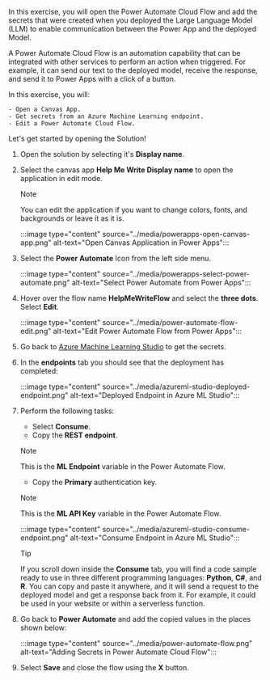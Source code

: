 <!-- markdownlint-disable MD041 -->

In this exercise, you will open the Power Automate Cloud Flow and add the secrets that were created when you deployed the Large Language Model (LLM) to enable communication between the Power App and the deployed Model.

A Power Automate Cloud Flow is an automation capability that can be integrated with other services to perform an action when triggered. For example, it can send our text to the deployed model, receive the response, and send it to Power Apps with a click of a button.

In this exercise, you will:

    - Open a Canvas App.
    - Get secrets from an Azure Machine Learning endpoint.
    - Edit a Power Automate Cloud Flow.

Let's get started by opening the Solution!

1. Open the solution by selecting it's **Display name**.

2. Select the canvas app **Help Me Write Display name** to open the application in edit mode.

    > [!NOTE]
    > You can edit the application if you want to change colors, fonts, and backgrounds or leave it as it is.

    :::image type="content" source="../media/powerapps-open-canvas-app.png" alt-text="Open Canvas Application in Power Apps":::

3. Select the **Power Automate** Icon from the left side menu.

    :::image type="content" source="../media/powerapps-select-power-automate.png" alt-text="Select Power Automate from Power Apps":::

4. Hover over the flow name **HelpMeWriteFlow** and select the **three dots**. Select **Edit**.

    :::image type="content" source="../media/power-automate-flow-edit.png" alt-text="Edit Power Automate Flow from Power Apps":::

5. Go back to [Azure Machine Learning Studio](https://ml.azure.com) to get the secrets.

6. In the **endpoints** tab you should see that the deployment has completed:

    :::image type="content" source="../media/azureml-studio-deployed-endpoint.png" alt-text="Deployed Endpoint in Azure ML Studio":::

7. Perform the following tasks:
    - Select **Consume**.
    - Copy the **REST endpoint**.

    > [!NOTE]
    > This is the **ML Endpoint** variable in the Power Automate Flow.

    - Copy the **Primary** authentication key.

    > [!NOTE]
    > This is the **ML API Key** variable in the Power Automate Flow.

    :::image type="content" source="../media/azureml-studio-consume-endpoint.png" alt-text="Consume Endpoint in Azure ML Studio":::

    > [!TIP]
    > If you scroll down inside the **Consume** tab, you will find a code sample ready to use in three different programming languages: **Python**, **C#**, and **R**.
    > You can copy and paste it anywhere, and it will send a request to the deployed model and get a response back from it. For example, it could be used in your website or within a serverless function.

8. Go back to **Power Automate** and add the copied values in the places shown below:

    :::image type="content" source="../media/power-automate-flow.png" alt-text="Adding Secrets in Power Automate Cloud Flow":::

9. Select **Save** and close the flow using the **X** button.

